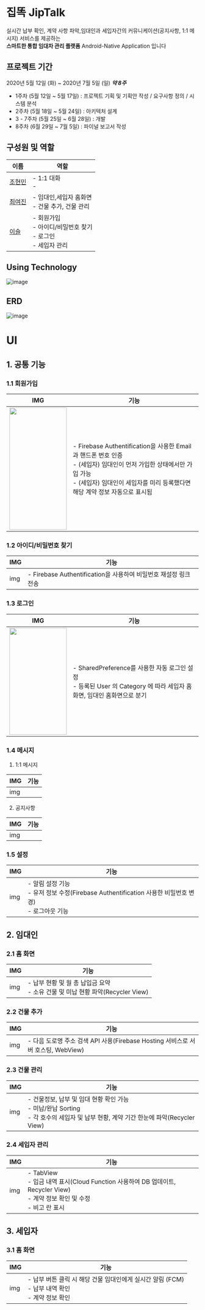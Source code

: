 # 집똑 JipTalk 
실시간 납부 확인, 계약 사항 파악,임대인과 세입자간의 커뮤니케이션(공지사항, 1:1 메시지) 서비스를 제공하는<br>
**스마트한 통합 임대차 관리 플랫폼** Android-Native Application 입니다

## 프로젝트 기간
2020년 5월 12일 (화)  ~ 2020년 7월 5일 (일) ***약 8주***

- 1주차 (5월 12일 ~ 5월 17일) : 프로젝트 기획 및 기획안 작성 / 요구사항 정의 / 시스템 분석
- 2주차 (5월 18일 ~ 5월 24일) : 아키텍처 설계
- 3 -  7주차 (5월 25일 ~ 6월 28일) : 개발
- 8주차 (6월 29일 ~ 7월 5일) : 파이널 보고서 작성

## 구성원 및 역할
|이름|역할|
|-----|-----|
|[조현민](https://github.com/JHM9191)|- 1:1 대화<br>- |
|[최여진](https://github.com/yeojini)|- 임대인,세입자 홈화면<br>- 건물 추가, 건물 관리|
|[이슬](https://github.com/QuartzzBlue)|- 회원가입<br>- 아이디/비밀번호 찾기<br>- 로그인<br>- 세입자 관리|

## Using Technology 
![image](https://user-images.githubusercontent.com/58680458/86533100-9d20ba00-bf09-11ea-8199-4601c3727462.png)

## ERD
![image](https://user-images.githubusercontent.com/58680458/86531210-4364c380-befa-11ea-9aa4-21f377ffd9ef.png)

# UI

## 1. 공통 기능

### 1.1 회원가입

|IMG|기능|
|-----|-----|
|<img src="https://user-images.githubusercontent.com/31427119/87227360-66e5ad80-c3d5-11ea-9a62-bc96b5e97b83.gif" height="320" width="150" >|- Firebase Authentification을 사용한 Email과 핸드폰 번호 인증 <br>- (세입자) 임대인이 먼저 가입한 상태에서만 가입 가능 <br>- (세입자) 임대인이 세입자를 미리 등록했다면 해당 계약 정보 자동으로 표시됨 |


### 1.2 아이디/비밀번호 찾기

|IMG|기능|
|-----|-----|
|img|- Firebase Authentification을 사용하여 비밀번호 재설정 링크 전송|

### 1.3 로그인

|IMG|기능|
|-----|-----|
|<img src="https://user-images.githubusercontent.com/31427119/87041133-bccb2180-c22c-11ea-8e54-f5ca73121ce4.gif" height="280" width="150" >|- SharedPreference를 사용한 자동 로그인 설정<br>- 등록된 User 의 Category 에 따라 세입자 홈화면,  임대인 홈화면으로 분기|

### 1.4 메시지

1. 1:1 메시지

|IMG|기능|
|-----|-----|
|img||

2. 공지사항

|IMG|기능|
|-----|-----|
|img||

### 1.5 설정

|IMG|기능|
|-----|-----|
|img|- 알림 설정 기능<br>- 유저 정보 수정(Firebase Authentification 사용한 비밀번호 변경)<br>- 로그아웃 기능|

## 2. 임대인

### 2.1 홈 화면

|IMG|기능|
|-----|-----|
|img|- 납부 현황 및 월 총 납입금 요약<br>- 소유 건물 및 미납 현황 파악(Recycler View)|

### 2.2 건물 추가

|IMG|기능|
|-----|-----|
|img|- 다음 도로명 주소 검색 API 사용(Firebase Hosting 서비스로 서버 호스팅, WebView)|

### 2.3 건물 관리

|IMG|기능|
|-----|-----|
|img|- 건물정보, 납부 및 임대 현황 확인 가능<br>- 미납/완납 Sorting<br>- 각 호수의 세입자 및 납부 현황, 계약 기간 한눈에 파악(Recycler View)|

### 2.4 세입자 관리

|IMG|기능|
|-----|-----|
|img|- TabView<br> - 입금 내역 표시(Cloud Function 사용하여 DB 업데이트, Recycler View)<br>- 계약 정보 확인 및 수정<br>- 비고 란 표시|

## 3. 세입자
### 3.1 홈 화면

|IMG|기능|
|-----|-----|
|img|- 납부 버튼 클릭 시 해당 건물 임대인에게 실시간 알림 (FCM)<br>- 납부 내역 확인<br>- 계약 정보 확인|
